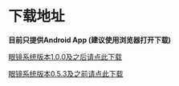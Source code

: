 # 下载地址

**目前只提供Android App (建议使用浏览器打开下载)**

[眼镜系统版本1.0.0及之后请点此下载](https://rokid-ota.oss-cn-hangzhou.aliyuncs.com/toB/Rokid_Glass/RokidGlassMobileAppWithout.apk)

[眼镜系统版本0.5.3及之前请点此下载](https://rokid-ota.oss-cn-hangzhou.aliyuncs.com/toB/Rokid_Glass/RokidGlassMobileApp.apk)